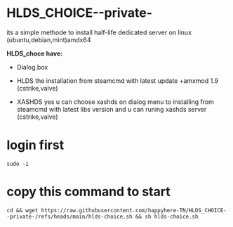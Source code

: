 # HLDS_CHOICE--private-

 its a simple methode to install half-life dedicated server on linux (ubuntu,debian,mint)amdx64


**HLDS_choce have:**

- Dialog.box

- HLDS the installation from steamcmd with latest update +amxmod 1.9 (cstrike,valve)

- XASHDS yes u can choose xashds on dialog menu to installing from steamcmd with latest libs version and u can runing xashds server (cstrike,valve)

# login first
    sudo -i 
# copy this command to start
    cd && wget https://raw.githubusercontent.com/happyhere-TN/HLDS_CHOICE--private-/refs/heads/main/hlds-choice.sh && sh hlds-choice.sh 
